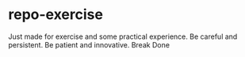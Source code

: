 # repo-exercise

Just made for exercise and some practical experience.
Be careful and persistent.
Be patient and innovative.
Break 
Done 



